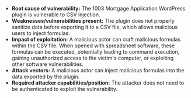- **Root cause of vulnerability:** The 1003 Mortgage Application WordPress plugin is vulnerable to CSV injection.
- **Weaknesses/vulnerabilities present:** The plugin does not properly sanitize data before exporting it to a CSV file, which allows malicious users to inject formulas.
- **Impact of exploitation:** A malicious actor can craft malicious formulas within the CSV file. When opened with spreadsheet software, these formulas can be executed, potentially leading to command execution, gaining unauthorized access to the victim's computer, or exploiting other software vulnerabilities.
- **Attack vectors:** A malicious actor can inject malicious formulas into the data exported by the plugin.
- **Required attacker capabilities/position:** The attacker does not need to be authenticated to exploit the vulnerability.